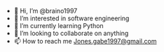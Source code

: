 - 👋 Hi, I’m @braino1997
- 👀 I’m interested in software engineering
- 🌱 I’m currently learning Python
- 💞️ I’m looking to collaborate on anything
- 📫 How to reach me Jones.gabe1997@gmail.com

<!---
braino1997/braino1997 is a ✨ special ✨ repository because its `README.md` (this file) appears on your GitHub profile.
You can click the Preview link to take a look at your changes.
--->
